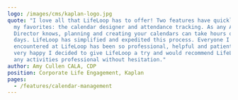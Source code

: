 ```yaml
---
logo: /images/cms/kaplan-logo.jpg
quote: "I love all that LifeLoop has to offer! Two features have quickly become
  my favorites: the calendar designer and attendance tracking. As any Activities
  Director knows, planning and creating your calendars can take hours or even
  days. LifeLoop has simplified and expedited this process. Everyone I have
  encountered at LifeLoop has been so professional, helpful and patient. I am
  very happy I decided to give LifeLoop a try and would recommend LifeLoop to
  any activities professional without hesitation."
author: Amy Cullen CALA, CDP
position: Corporate Life Engagement, Kaplan
pages:
  - /features/calendar-management
---
```

